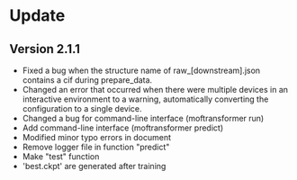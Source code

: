 # Update

## Version 2.1.1
- Fixed a bug when the structure name of raw_[downstream].json contains a cif during prepare_data.
- Changed an error that occurred when there were multiple devices in an interactive environment to a warning, automatically converting the configuration to a single device.
- Changed a bug for command-line interface (moftransformer run)
- Add command-line interface (moftransformer predict)
- Modified minor typo errors in document
- Remove logger file in function "predict"
- Make "test" function
- 'best.ckpt' are generated after training